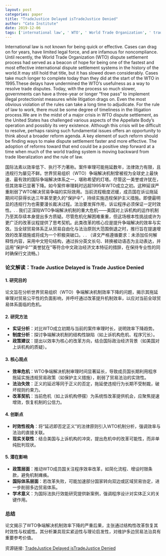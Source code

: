 ```yaml
---
layout: post
categories: paper
title: "TradeJustice Delayed isTradeJustice Denied"
author: "Cato Institute"
date: 2019-12-06
tags: ['international law', ' WTO', ' World Trade Organization', ' trade law', ' DSB', ' Dispute Settlement Body', ' DSU', ' Dispute Settlement Understanding']
---
```


International law is not known for being quick or effective. Cases can drag on for years, have limited legal force, and are infamous for noncompliance. Until recently, the World Trade Organization (WTO) dispute settlement process had served as a beacon of hope for being one of the fastest and most effective international dispute settlement systems in the history of the world.It may still hold that title, but it has slowed down considerably. Cases take much longer to complete today than they did at the start of the WTO in 1995.These delays have undermined the WTO’s usefulness as a way to resolve trade disputes. Today, with the process so much slower, governments can have a three-year or longer “free pass” to implement illegal protectionist measures while litigation drags on. Even the most obvious violation of the rules can take a long time to adjudicate. For the rule of law to work, there must be some degree of timeliness in the litigation process.We are in the midst of a major crisis in WTO dispute settlement, as the United States has challenged various aspects of the Appellate Body’s operation and possibly its very existence. Although this crisis will be difficult to resolve, perhaps raising such fundamental issues offers an opportunity to think about a broader reform agenda. A key element of such reform should be finding ways to make dispute settlement faster and more effective. The adoption of reforms toward that end could be a positive step forward at a time when much of the world trading system is moving backward from trade liberalization and the rule of law.

国际法素以效率低下、执行不力著称。案件审理可能拖延数年，法律效力有限，且违规行为屡见不鲜。世界贸易组织（WTO）争端解决机制曾被视为全球史上最快速、最有效的国际争端解决体系之一，堪称希望的灯塔。尽管这一美誉或许犹在，但其效率已显著下降。如今案件审理耗时远超1995年WTO成立之初。这种延误严重削弱了WTO解决贸易争端的实际效用。当前流程极度迟缓，成员国在诉讼拖延期间可获得长达三年甚至更久的"保护伞"，持续实施违规保护主义措施。即便最明显的违规行为也需要漫长裁决过程。法治要发挥作用，诉讼程序必须保证一定时效性。. . 我们正深陷WTO争端解决机制的重大危机——美国对上诉机构的运作机制乃至其存续本身提出多方质疑。尽管危机化解困难重重，但这场根本性挑战或许为更广泛的改革议程提供了思考契机。此类改革的核心应是提升争端解决的效率与实效。当全球贸易体系正从贸易自由化与法治原则大范围倒退之时，推行旨在提速增效的改革措施或将成为一个积极突破口。. . （译文严格遵循要求：未添加任何解释性内容，采用中文短句结构，通过拆分英文长句、转换被动语态为主动表达，并运用"保护伞""美誉犹在"等符合中文政治经济文本特征的措辞，在保持专业性的同时确保行文流畅。）

### **论文解读：Trade Justice Delayed is Trade Justice Denied**  

#### **1. 研究目的**  
论文旨在分析世界贸易组织（WTO）争端解决机制效率下降的问题，揭示其拖延审理对贸易公平性的负面影响，并呼吁通过改革提升机制效率，以应对当前全球贸易体系面临的危机。  

#### **2. 研究方法**  
- **实证分析**：对比WTO成立初期与当前的案件审理时长，说明效率下降趋势。  
- **制度分析**：探讨争端解决机制的结构性缺陷（如上诉机构危机、程序冗长）。  
- **政策建议**：提出以效率为核心的改革方向，结合国际政治经济背景（如美国对上诉机构的质疑）。  

#### **3. 核心观点**  
- **效率危机**：WTO争端解决机制审理时间显著延长，导致成员国长期利用程序拖延实施违规贸易政策（如保护主义措施），削弱了贸易法治的实效性。  
- **法治失效**：正义的延迟等同于正义的否定，拖延使违规行为长期不受制裁，破坏规则约束力。  
- **改革契机**：当前危机（如上诉机构停摆）为系统性改革提供机会，应聚焦提速增效，恢复机制的公信力。  

#### **4. 创新点**  
- **时效性视角**：将“延迟即否定正义”的法律原则引入WTO机制分析，强调效率与法治的直接关联。  
- **现实关联性**：结合美国与上诉机构的冲突，提出危机中的改革可能性，而非单纯批判现状。  

#### **5. 潜在影响**  
- **政策层面**：推动WTO成员国关注程序效率改革，如简化流程、增设时限条款，避免机制瘫痪。  
- **国际体系层面**：若改革失败，可能加速部分国家转向双边或区域贸易协定，进一步削弱多边贸易体系。  
- **学术意义**：为国际法执行效能研究提供新案例，强调程序设计对实体正义的关键作用。  

### **总结**  
论文揭示了WTO争端解决机制效率下降的严重后果，主张通过结构性改革恢复其时效性与权威性。其分析兼具现实紧迫性与理论启发性，对维护多边贸易法治具有重要参考价值。

资源链接: [TradeJustice Delayed isTradeJustice Denied](https://papers.ssrn.com/sol3/papers.cfm?abstract_id=3490661)

